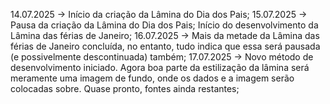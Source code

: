 14.07.2025 -> Início da criação da Lâmina do Dia dos Pais;
15.07.2025 -> Pausa da criação da Lâmina do Dia dos Pais; Início do desenvolvimento da Lâmina das férias de Janeiro;
16.07.2025 -> Mais da metade da Lâmina das férias de Janeiro concluída, no entanto, tudo indica que essa será pausada (e possivelmente descontinuada) também;
17.07.2025 -> Novo método de desenvolvimento iniciado. Agora boa parte da estilização da lâmina será meramente uma imagem de fundo, onde os dados e a imagem serão colocadas sobre. Quase pronto, fontes ainda restantes;